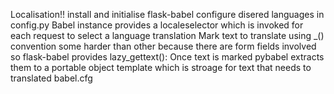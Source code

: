 Localisation!!
install and initialise flask-babel
configure disered languages in config.py
Babel instance provides a localeselector which is invoked for each request to select a language translation
Mark text to translate using _() convention 
some harder than other because there are form fields involved so flask-babel provides lazy_gettext():
Once text is marked pybabel extracts them to a portable object template which is stroage for text that needs to translated babel.cfg
